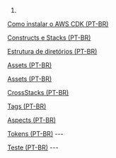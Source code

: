 1. <p align="left">
 <a href="https://github.com/enkumamoto/AWS-CDK-READMEs/blob/main/00-README_AWS_CDK/00.0%20-%20Instala%C3%A7%C3%A3o/Instalando_aws_cdk.md">Como instalar o AWS CDK (PT-BR)</a>

<p align="left">
 <a href="https://github.com/enkumamoto/AWS-CDK-READMEs/blob/main/00-README_AWS_CDK/00.1%20-%20Constructs_%26_Stacks/construct%26stack.md">Constructs e Stacks (PT-BR)</a>

<p align="left">
 <a href="https://github.com/enkumamoto/AWS-CDK-READMEs/blob/main/00-README_AWS_CDK/00.2%20-%20Estrutura_Diret%C3%B3rios/estruturadiretorio.md">Estrutura de diretórios (PT-BR)</a>

<p align="left">
 <a href="https://github.com/enkumamoto/AWS-CDK-READMEs/blob/main/00-README_AWS_CDK/00.3%20-%20Assets/assets.md">Assets (PT-BR)</a>

<p align="left">
 <a href="https://github.com/enkumamoto/AWS-CDK-READMEs/blob/main/00-README_AWS_CDK/00.3%20-%20Assets/assets.md">Assets (PT-BR)</a>

<p align="left">
 <a href="https://github.com/enkumamoto/AWS-CDK-READMEs/blob/main/00-README_AWS_CDK/00.4%20-%20CrossStacks/cross_stack.md">CrossStacks (PT-BR)</a>

<p align="left">
 <a href="https://github.com/enkumamoto/AWS-CDK-READMEs/blob/main/00-README_AWS_CDK/00.5%20-%20Tags/tags.md">Tags (PT-BR)</a>

<p align="left">
 <a href="https://github.com/enkumamoto/AWS-CDK-READMEs/blob/main/00-README_AWS_CDK/00.6%20-%20Aspects/aspects.md">Aspects (PT-BR)</a>

<p align="left">
 <a href="https://github.com/enkumamoto/AWS-CDK-READMEs/blob/main/00-README_AWS_CDK/00.6%20-%20Aspects/00.6.1%20-%20Tokens/tokens.md">Tokens (PT-BR)</a>
---
<p align="left">
 <a href="https://github.com/enkumamoto/AWS-CDK-READMEs/blob/main/00-README_AWS_CDK/00.7%20-%20Teste/teste.md">Teste (PT-BR)</a>
---

